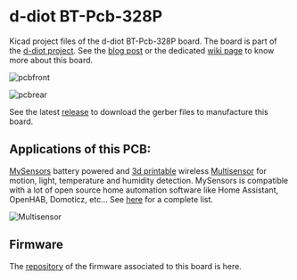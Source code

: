 # d-diot BT-Pcb-328P

Kicad project files of the d-diot BT-Pcb-328P board.
The board is part of the [d-diot project](https://www.d-diot.com).
See the [blog post](https://www.d-diot.com/2019/11/09/bt-pcb-328p/) or the dedicated [wiki page](https://wiki.d-diot.com/hardware/pcb/mysensors/bt_pcb_328p) to know more about this board.

![pcbfront](https://wiki.d-diot.com/_media/hardware/pcb/mysensors/bt-pcb-328p/board-layout/bt-pcb-328p-v.3.0-front.jpg)

![pcbrear](https://wiki.d-diot.com/_media/hardware/pcb/mysensors/bt-pcb-328p/board-layout/bt-pcb-328p-v.3.0-rear.jpg)

See the latest [release](https://github.com/d-diot/BT-Pcb-328P/releases) to download the gerber files to manufacture this board.


## Applications of this PCB:

[MySensors](https://www.mysensors.org/) battery powered and [3d printable](https://www.thingiverse.com/thing:3968135) wireless [Multisensor](https://wiki.d-diot.com/sensors_and_actuators/mysensors/d-diot_battery_powered_multisensor) for motion, light, temperature and humidity detection.
MySensors is compatible with a lot of open source home automation software like Home Assistant, OpenHAB, Domoticz, etc... See [here](https://www.mysensors.org/controller) for a complete list.

![Multisensor](https://wiki.d-diot.com/_media/sensors_and_actuators/mysensors/btfinal/case2.jpg)

## Firmware

The [repository](https://github.com/d-diot/BT-Pcb-328P-firmware) of the firmware associated to this board is here.
